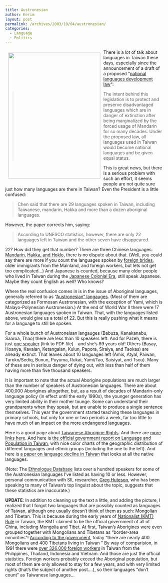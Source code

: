 ```yaml
---
title: Austronesian
author: Kerim
layout: post
permalink: /archives/2003/10/04/austronesian/
categories:
  - Language
  - Politics
---
```

<img src="http://test.oxus.net/images/abodist.jpg" height="401" width="294" align="left" border="0" hspace="10" vspace="10" />There is a lot of talk about languages in Taiwan these days, especially since the announcement of a draft of a proposed &#8220;<a href="http://www.taipeitimes.com/News/edit/archives/2003/09/25/2003069193" onclick="_gaq.push(['_trackEvent', 'outbound-article', 'http://www.taipeitimes.com/News/edit/archives/2003/09/25/2003069193', 'national languages development law']);" >national languages development law</a>&#8220;:


>   The intent behind this legislation is to protect and preserve disadvantaged languages which are in danger of extinction after being marginalized by the forced usage of Mandarin for so many decades. Under the proposed law, all languages used in Taiwan would become national languages and be given equal status.


This is great news, but there is a serious problem with such an effort, it seems people are not quite sure just how many languages are there in Taiwan? Even the President is a little confused:


>   Chen said that there are 29 languages spoken in Taiwan, including Taiwanese, mandarin, Hakka and more than a dozen aboriginal languages.


However, the paper corrects him, saying:


>   According to UNESCO statistics, however, there are only 22 languages left in Taiwan and the other seven have disappeared.


22? How did they get that number? There are three Chinese languages: <a href="http://www.zhongwen.com/" onclick="_gaq.push(['_trackEvent', 'outbound-article', 'http://www.zhongwen.com/', 'Mandarin']);" >Mandarin</a>, <a href="http://www.hoklo.org/" onclick="_gaq.push(['_trackEvent', 'outbound-article', 'http://www.hoklo.org/', 'Hakka, and Hoklo']);" >Hakka, and Hoklo</a>, there is no dispute about that. (Well, you could say there are more if you count the languages spoken by <a href="http://www.taipeitimes.com/News/taiwan/archives/2003/10/01/2003069953" onclick="_gaq.push(['_trackEvent', 'outbound-article', 'http://www.taipeitimes.com/News/taiwan/archives/2003/10/01/2003069953', 'foreign brides']);" >foreign brides</a>, older immigrants from the Mainland, and foreign workers, but lets not get too complicated&#8230;) And Japanese is counted, because many older people who lived in Taiwan during the <a href="http://www.wikipedia.org/wiki/History_of_Taiwan#Japanese_Rule" onclick="_gaq.push(['_trackEvent', 'outbound-article', 'http://www.wikipedia.org/wiki/History_of_Taiwan#Japanese_Rule', 'Japanese Colonial Era']);" >Japanese Colonial Era</a>, still speak Japanese. Maybe they count English as well? Who knows?

Where the real confusion comes in is in the issue of Aboriginal languages, generally referred to as &#8220;<a href="http://www.ethnologue.com/show_country.asp?name=Taiwan" onclick="_gaq.push(['_trackEvent', 'outbound-article', 'http://www.ethnologue.com/show_country.asp?name=Taiwan', 'Austronesian&#8221; langauges']);" >Austronesian&#8221; langauges</a>. (Most of them are categorized as Formosan Austronesian, with the exception of Yami, which is Malayo-Polynesian Austronesian.) At the end of World War II there were 17 Austronesian languages spoken in Taiwan. That, with the languages listed above, would give us a total of 22. But this is really pushing what it means for a language to still be spoken.

For a whole bunch of Austroneisan langauges (Babuza, Kanakanabu, Saaroa, Thao) there are less than 10 speakers left. And for Pazeh, there is just <a href="http://muse.jhu.edu/journals/oceanic_linguistics/v038/38.2blust.pdf" onclick="_gaq.push(['_trackEvent','download','http://muse.jhu.edu/journals/oceanic_linguistics/v038/38.2blust.pdf']);" >one speaker</a> (link to PDF file) &#8211; and she&#8217;s 89 years old! Others (Basay, Hoanya, Kavalan, Ketangalan, Kulun, Papora, Siraiya, and Taokas) are already extinct. That leaves about 10 languages left (Amis, Atyal, Paiwan, Taroko/Sediq, Bunun, Puyuma, Rukai, Yami/Tao, Saisiyat, and Tsou). Many of these are in serious danger of dying out, with less than half of them having more than five thousand speakers.

It is important to note that the actual Aborigine populations are much larger than the number of speakers of Austronesian languages. There are about 400,000 Aborigines altogether, but, as a result of decades of Mandarin-only language policy (in effect until the early 1990s), the younger generation has very limited ability in their mother tounge. Some can understand their grandparents when they speak, but are unable to produce a single sentence themselves. This year the government started teaching these languages in primary schools, but only for one or two periods a week, far too little to have much of an impact on the more endangered languages.

Here is a good page about <a href="http://www.taiwanfirstnations.org/" onclick="_gaq.push(['_trackEvent', 'outbound-article', 'http://www.taiwanfirstnations.org/', 'Taiwanese Aborigine Rights']);" >Taiwanese Aborigine Rights</a>. And there are <a href="http://www.sino.uni-heidelberg.de/staff/rudolph/aborres.htm" onclick="_gaq.push(['_trackEvent', 'outbound-article', 'http://www.sino.uni-heidelberg.de/staff/rudolph/aborres.htm', 'more links here']);" >more links here</a>. And here is <a href="http://www.gio.gov.tw/taiwan-website/5-gp/yearbook/chpt02.htm" onclick="_gaq.push(['_trackEvent', 'outbound-article', 'http://www.gio.gov.tw/taiwan-website/5-gp/yearbook/chpt02.htm', 'the official government report on Language and Population in Taiwan']);" >the official government report on Language and Population in Taiwan</a>, with nice color charts of the geographic distribution of different languages and ethnic groups (including the one to the left). And here is <a href="http://www.kokugakuin.ac.jp/ijcc/wp/global/07tsao.html" onclick="_gaq.push(['_trackEvent', 'outbound-article', 'http://www.kokugakuin.ac.jp/ijcc/wp/global/07tsao.html', 'a paper on language decline in Taiwan']);" >a paper on language decline in Taiwan</a> that looks at all the native languages.

(Note: The <a href="http://www.ethnologue.com/nearly_extinct.asp#Asia" onclick="_gaq.push(['_trackEvent', 'outbound-article', 'http://www.ethnologue.com/nearly_extinct.asp#Asia', 'Ethnologue Database']);" >Ethnologue Database</a> lists over a hundred speakers for some of the Austronesian languages I&#8217;ve listed as having 10 or less. However, personal communication with SIL researcher, <a href="http://www.sil.org/acpub/author.asp?auth=Greg_Huteson" onclick="_gaq.push(['_trackEvent', 'outbound-article', 'http://www.sil.org/acpub/author.asp?auth=Greg_Huteson', 'Greg Huteson']);" >Greg Huteson</a>, who has been speaking to many of Taiwan&#8217;s top linguist about the topic, suggests that these statistics are inaccurate.)

**UPDATE**: In addition to cleaning up the text a little, and adding the picture, I realized that I forgot two languages that are possibly counted as languages of Taiwan, although one usually doesn&#8217;t think of them as such: Mongolian and Tibetan. This is because during the early years of <a href="http://www.wikipedia.org/wiki/History_of_Taiwan#Beginnings_of_Nationalist_Rule" onclick="_gaq.push(['_trackEvent', 'outbound-article', 'http://www.wikipedia.org/wiki/History_of_Taiwan#Beginnings_of_Nationalist_Rule', 'Nationalist (KMT) Rule']);" >Nationalist (KMT) Rule</a> in Taiwan, the KMT claimed to be the official government of all of China, including Mongolia and Tibet. At first, Taiwan&#8217;s Aborigines were even grouped together with Mongolians and Tibetans as &#8220;border-area minorities&#8221;! <a href="http://www.gio.gov.tw/taiwan-website/5-gp/yearbook/chpt02.htm" onclick="_gaq.push(['_trackEvent', 'outbound-article', 'http://www.gio.gov.tw/taiwan-website/5-gp/yearbook/chpt02.htm', 'According to the government']);" >According to the government</a>, today &#8220;there are nearly 400 Mongolians and 400 Tibetans living in Taiwan &#8221; By way of comparision, in 1991 there were <a href="http://fpeng.peopledaily.com.cn/200103/23/eng20010323_65751.html" onclick="_gaq.push(['_trackEvent', 'outbound-article', 'http://fpeng.peopledaily.com.cn/200103/23/eng20010323_65751.html', 'over 326,000 foreign workers']);" >over 326,000 foreign workers</a> in Taiwan from the Philippines, Thailand, Indonesia and Vietnam. And those are just the official statistics. Foreign workers probably exceed the Aboriginal population, but most of them are only allowed to stay for a few years, and with very limited rights (that&#8217;s the subject of another post&#8230;.), so their languages &#8220;don&#8217;t count&#8221; as Taiwanese languages&#8230;

